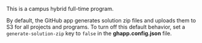 This is a <!--!CH -->campus hybrid <!--!!END --><!--!!FT -->full-time <!--!!END -->program.
 
By default, the GitHub app generates solution zip files and uploads them to S3
for all projects and programs. To turn off this default behavior, set a
`generate-solution-zip` key to `false` in the __ghapp.config.json__ file.
